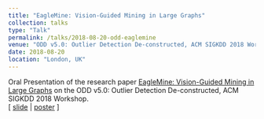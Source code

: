 ```yaml
---
title: "EagleMine: Vision-Guided Mining in Large Graphs"
collection: talks
type: "Talk"
permalink: /talks/2018-08-20-odd-eaglemine
venue: "ODD v5.0: Outlier Detection De-constructed, ACM SIGKDD 2018 Workshop"
date: 2018-08-20
location: "London, UK"
---
```


Oral Presentation of the research paper [EagleMine: Vision-Guided Mining in Large Graphs](http://wenchieh.github.io/files/pdf/eaglemine_ODDv5.pdf) on the ODD v5.0: Outlier Detection De-constructed, ACM SIGKDD 2018 Workshop.<br>
[
[slide](http://wenchieh.github.io/files/slide/eaglemine_ODDv5.pdf) |
[poster](http://wenchieh.github.io/files/pdf/eaglemine_poster.pdf)
]

